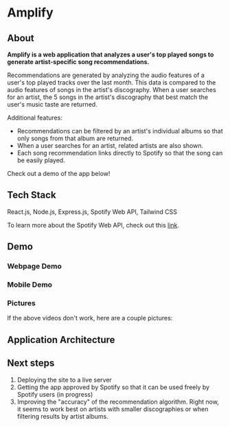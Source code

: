 # Amplify

## About

**Amplify is a web application that analyzes a user's top played songs to generate artist-specific song recommendations.**

Recommendations are generated by analyzing the audio features of a user's top played tracks over the last month. This data is compared to the audio features of songs in the artist's discography. When a user searches for an artist, the 5 songs in the artist's discography that best match the user's music taste are returned.

Additional features:

- Recommendations can be filtered by an artist's individual albums so that only songs from that album are returned.
- When a user searches for an artist, related artists are also shown.
- Each song recommendation links directly to Spotify so that the song can be easily played.

Check out a demo of the app below!

## Tech Stack

React.js, Node.js, Express.js, Spotify Web API, Tailwind CSS

To learn more about the Spotify Web API, check out this [link](https://developer.spotify.com/).

## Demo

### Webpage Demo

### Mobile Demo

### Pictures

If the above videos don't work, here are a couple pictures:

## Application Architecture

## Next steps

1. Deploying the site to a live server
2. Getting the app approved by Spotify so that it can be used freely by Spotify users (in progress)
3. Improving the "accuracy" of the recommendation algorithm. Right now, it seems to work best on artists with smaller discographies or when filtering results by artist albums.
